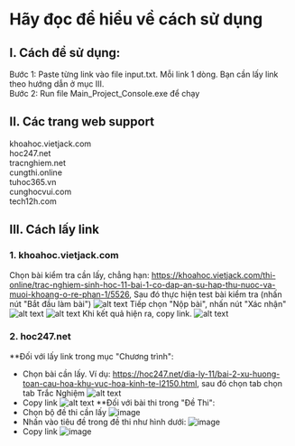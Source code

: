 # Hãy đọc để hiểu về cách sử dụng

## I. Cách để sử dụng:
Bước 1: Paste từng link vào file input.txt. Mỗi link 1 dòng. Bạn cần lấy link theo hướng dẫn ở mục III.<br />
Bước 2: Run file Main_Project_Console.exe để chạy

## II. Các trang web support
khoahoc.vietjack.com<br />
hoc247.net<br />
tracnghiem.net<br />
cungthi.online<br />
tuhoc365.vn<br />
cunghocvui.com<br />
tech12h.com<br />

## III. Cách lấy link
### 1. khoahoc.vietjack.com
Chọn bài kiểm tra cần lấy, chẳng hạn: https://khoahoc.vietjack.com/thi-online/trac-nghiem-sinh-hoc-11-bai-1-co-dap-an-su-hap-thu-nuoc-va-muoi-khoang-o-re-phan-1/5526, Sau đó thực hiện test bài kiểm tra (nhấn nút "Bắt đầu làm bài")
![alt text](https://user-images.githubusercontent.com/65013334/184108903-c3e526ec-6502-479e-bd5f-73ba9f17907c.png)
Tiếp chọn "Nộp bài", nhấn nút "Xác nhận"
![alt text](https://user-images.githubusercontent.com/65013334/184108952-e2626d4a-26cd-4825-89d3-10a0ad56d1c4.png)
![alt text](https://user-images.githubusercontent.com/65013334/184108991-7e61fa95-ceea-46aa-8416-19fdeb83a065.png)
Khi kết quả hiện ra, copy link. 
![alt text](https://user-images.githubusercontent.com/65013334/184109073-f58d6a16-9aec-4204-9244-1ebedfb9c96c.png)

### 2. hoc247.net
**Đối với lấy link trong mục "Chương trình":
- Chọn bài cần lấy. Ví dụ: https://hoc247.net/dia-ly-11/bai-2-xu-huong-toan-cau-hoa-khu-vuc-hoa-kinh-te-l2150.html, sau đó chọn tab chọn tab Trắc Nghiệm
![alt text](https://user-images.githubusercontent.com/65013334/184109604-954668c1-2aae-4b7f-a43b-b19d6f15d748.png)
- Copy link
![alt text](https://user-images.githubusercontent.com/65013334/184109649-7259abbd-2bcd-4281-9c75-acd71597e3f0.png)
**Đối với bài thi trong "Đề Thi":
- Chọn bộ đề thi cần lấy
![image](https://user-images.githubusercontent.com/65013334/184109862-ce054f1f-5d8c-43f9-8962-492a9293f140.png)
- Nhấn vào tiêu đề trong đề thi như hình dưới:
![image](https://user-images.githubusercontent.com/65013334/184109904-3ec6591b-c9a9-4246-bbf3-d3177c60e3b9.png)
- Copy link 
![image](https://user-images.githubusercontent.com/65013334/184109989-4aac15e5-53ed-421d-b81e-49b7b6d82729.png)


